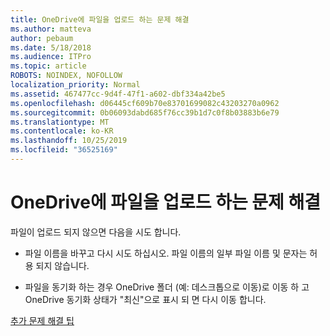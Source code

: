 ```yaml
---
title: OneDrive에 파일을 업로드 하는 문제 해결
ms.author: matteva
author: pebaum
ms.date: 5/18/2018
ms.audience: ITPro
ms.topic: article
ROBOTS: NOINDEX, NOFOLLOW
localization_priority: Normal
ms.assetid: 467477cc-9d4f-47f1-a602-dbf334a42be5
ms.openlocfilehash: d06445cf609b70e83701699082c43203270a0962
ms.sourcegitcommit: 0b06093dabd685f76cc39b1d7c0f8b03883b6e79
ms.translationtype: MT
ms.contentlocale: ko-KR
ms.lasthandoff: 10/25/2019
ms.locfileid: "36525169"
---
```

# <a name="fix-problems-uploading-files-to-onedrive"></a>OneDrive에 파일을 업로드 하는 문제 해결

파일이 업로드 되지 않으면 다음을 시도 합니다.
  
- 파일 이름을 바꾸고 다시 시도 하십시오. 파일 이름의 일부 파일 이름 및 문자는 허용 되지 않습니다. 
    
- 파일을 동기화 하는 경우 OneDrive 폴더 (예: 데스크톱으로 이동)로 이동 하 고 OneDrive 동기화 상태가 "최신"으로 표시 되 면 다시 이동 합니다. 
    
[추가 문제 해결 팁](https://go.microsoft.com/fwlink/?linkid=873155)
  

